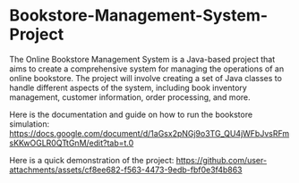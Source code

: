 # Bookstore-Management-System-Project
The Online Bookstore Management System is a Java-based project that aims to create a comprehensive system for managing the operations of an online bookstore. The project will involve creating a set of Java classes to handle different aspects of the system, including book inventory management, customer information, order processing, and more.

Here is the documentation and guide on how to run the bookstore simulation:
https://docs.google.com/document/d/1aGsx2pNGj9o3TG_QU4jWFbJvsRFmsKKwOGLR0QTtGnM/edit?tab=t.0

Here is a quick demonstration of the project:
https://github.com/user-attachments/assets/cf8ee682-f563-4473-9edb-fbf0e3f4b863




